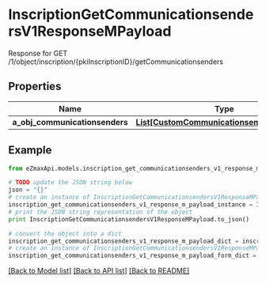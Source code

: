 # InscriptionGetCommunicationsendersV1ResponseMPayload

Response for GET /1/object/inscription/{pkiInscriptionID}/getCommunicationsenders

## Properties

Name | Type | Description | Notes
------------ | ------------- | ------------- | -------------
**a_obj_communicationsenders** | [**List[CustomCommunicationsenderResponse]**](CustomCommunicationsenderResponse.md) |  | 

## Example

```python
from eZmaxApi.models.inscription_get_communicationsenders_v1_response_m_payload import InscriptionGetCommunicationsendersV1ResponseMPayload

# TODO update the JSON string below
json = "{}"
# create an instance of InscriptionGetCommunicationsendersV1ResponseMPayload from a JSON string
inscription_get_communicationsenders_v1_response_m_payload_instance = InscriptionGetCommunicationsendersV1ResponseMPayload.from_json(json)
# print the JSON string representation of the object
print InscriptionGetCommunicationsendersV1ResponseMPayload.to_json()

# convert the object into a dict
inscription_get_communicationsenders_v1_response_m_payload_dict = inscription_get_communicationsenders_v1_response_m_payload_instance.to_dict()
# create an instance of InscriptionGetCommunicationsendersV1ResponseMPayload from a dict
inscription_get_communicationsenders_v1_response_m_payload_form_dict = inscription_get_communicationsenders_v1_response_m_payload.from_dict(inscription_get_communicationsenders_v1_response_m_payload_dict)
```
[[Back to Model list]](../README.md#documentation-for-models) [[Back to API list]](../README.md#documentation-for-api-endpoints) [[Back to README]](../README.md)


